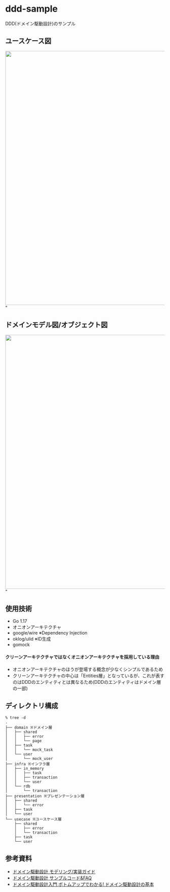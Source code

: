 # ddd-sample

DDD(ドメイン駆動設計)のサンプル

## ユースケース図


<img src="https://user-images.githubusercontent.com/61341861/148705702-d8328e58-87e5-4f65-9c39-dc1b5401f377.png" width="800" />"

## ドメインモデル図/オブジェクト図

<img src="https://user-images.githubusercontent.com/61341861/148705715-bc263f99-d656-4f96-88e0-d8f8285833f0.png" width="800" />"

## 使用技術
- Go 1.17
- オニオンアーキテクチャ
- google/wire ※Dependency Injection
- oklog/ulid ※ID生成
- gomock

#### クリーンアーキテクチャではなくオニオンアーキテクチャを採用している理由

- オニオンアーキテクチャのほうが登場する概念が少なくシンプルであるため
- クリーンアーキテクチャの中心は「Entities層」となっているが、これが表すのはDDDのエンティティとは異なるため(DDDのエンティティはドメイン層の一部)

## ディレクトリ構成

```shell
% tree -d
.
├── domain ※ドメイン層
│   ├── shared
│   │   ├── error
│   │   └── page
│   ├── task
│   │   └── mock_task
│   └── user
│       └── mock_user
├── infra ※インフラ層
│   ├── in_memory
│   │   ├── task
│   │   ├── transaction
│   │   └── user
│   └── rdb
│       └── transaction
├── presentation ※プレゼンテーション層
│   ├── shared
│   │   └── error
│   ├── task
│   └── user
└── usecase ※ユースケース層
    ├── shared
    │   ├── error
    │   └── transaction
    ├── task
    └── user
```

## 参考資料
- [ドメイン駆動設計 モデリング/実装ガイド](https://little-hands.booth.pm/items/1835632)
- [ドメイン駆動設計 サンプルコード&FAQ](https://little-hands.booth.pm/items/3363104)
- [ドメイン駆動設計入門 ボトムアップでわかる! ドメイン駆動設計の基本](https://www.amazon.co.jp/%E3%83%89%E3%83%A1%E3%82%A4%E3%83%B3%E9%A7%86%E5%8B%95%E8%A8%AD%E8%A8%88%E5%85%A5%E9%96%80-%E3%83%9C%E3%83%88%E3%83%A0%E3%82%A2%E3%83%83%E3%83%97%E3%81%A7%E3%82%8F%E3%81%8B%E3%82%8B-%E3%83%89%E3%83%A1%E3%82%A4%E3%83%B3%E9%A7%86%E5%8B%95%E8%A8%AD%E8%A8%88%E3%81%AE%E5%9F%BA%E6%9C%AC-%E6%88%90%E7%80%AC-%E5%85%81%E5%AE%A3/dp/479815072X/ref=tmm_pap_swatch_0?_encoding=UTF8&qid=&sr=)
